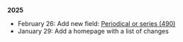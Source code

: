 
**2025**

* February 26: Add new field: [Periodical or series (490)](https://guidelines.rism.info/masks.html#physical_description)
* January 29: Add a homepage with a list of changes
